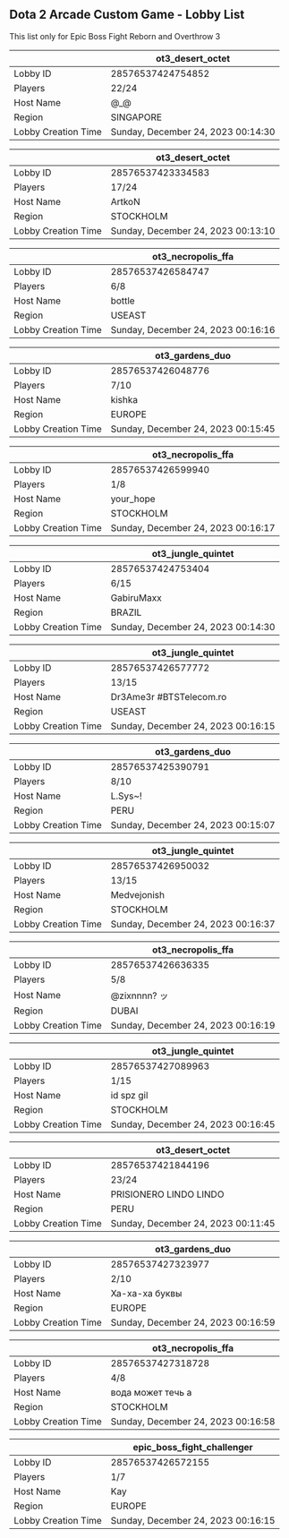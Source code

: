 ## Dota 2 Arcade Custom Game - Lobby List

This list only for Epic Boss Fight Reborn and Overthrow 3

|  | ot3_desert_octet |
| ------ | ------ |
| Lobby ID | 28576537424754852 |
| Players | 22/24 |
| Host Name | @_@ |
| Region | SINGAPORE |
| Lobby Creation Time | Sunday, December 24, 2023 00:14:30 |


|  | ot3_desert_octet |
| ------ | ------ |
| Lobby ID | 28576537423334583 |
| Players | 17/24 |
| Host Name | ArtkoN |
| Region | STOCKHOLM |
| Lobby Creation Time | Sunday, December 24, 2023 00:13:10 |


|  | ot3_necropolis_ffa |
| ------ | ------ |
| Lobby ID | 28576537426584747 |
| Players | 6/8 |
| Host Name | bottle |
| Region | USEAST |
| Lobby Creation Time | Sunday, December 24, 2023 00:16:16 |


|  | ot3_gardens_duo |
| ------ | ------ |
| Lobby ID | 28576537426048776 |
| Players | 7/10 |
| Host Name | kishka |
| Region | EUROPE |
| Lobby Creation Time | Sunday, December 24, 2023 00:15:45 |


|  | ot3_necropolis_ffa |
| ------ | ------ |
| Lobby ID | 28576537426599940 |
| Players | 1/8 |
| Host Name | your_hope |
| Region | STOCKHOLM |
| Lobby Creation Time | Sunday, December 24, 2023 00:16:17 |


|  | ot3_jungle_quintet |
| ------ | ------ |
| Lobby ID | 28576537424753404 |
| Players | 6/15 |
| Host Name | GabiruMaxx |
| Region | BRAZIL |
| Lobby Creation Time | Sunday, December 24, 2023 00:14:30 |


|  | ot3_jungle_quintet |
| ------ | ------ |
| Lobby ID | 28576537426577772 |
| Players | 13/15 |
| Host Name | Dr3Ame3r #BTSTelecom.ro |
| Region | USEAST |
| Lobby Creation Time | Sunday, December 24, 2023 00:16:15 |


|  | ot3_gardens_duo |
| ------ | ------ |
| Lobby ID | 28576537425390791 |
| Players | 8/10 |
| Host Name | L.Sys~! |
| Region | PERU |
| Lobby Creation Time | Sunday, December 24, 2023 00:15:07 |


|  | ot3_jungle_quintet |
| ------ | ------ |
| Lobby ID | 28576537426950032 |
| Players | 13/15 |
| Host Name | Medvejonish |
| Region | STOCKHOLM |
| Lobby Creation Time | Sunday, December 24, 2023 00:16:37 |


|  | ot3_necropolis_ffa |
| ------ | ------ |
| Lobby ID | 28576537426636335 |
| Players | 5/8 |
| Host Name | @zixnnnn? ッ |
| Region | DUBAI |
| Lobby Creation Time | Sunday, December 24, 2023 00:16:19 |


|  | ot3_jungle_quintet |
| ------ | ------ |
| Lobby ID | 28576537427089963 |
| Players | 1/15 |
| Host Name | id spz gil |
| Region | STOCKHOLM |
| Lobby Creation Time | Sunday, December 24, 2023 00:16:45 |


|  | ot3_desert_octet |
| ------ | ------ |
| Lobby ID | 28576537421844196 |
| Players | 23/24 |
| Host Name | PRISIONERO LINDO LINDO |
| Region | PERU |
| Lobby Creation Time | Sunday, December 24, 2023 00:11:45 |


|  | ot3_gardens_duo |
| ------ | ------ |
| Lobby ID | 28576537427323977 |
| Players | 2/10 |
| Host Name | Ха-ха-ха буквы |
| Region | EUROPE |
| Lobby Creation Time | Sunday, December 24, 2023 00:16:59 |


|  | ot3_necropolis_ffa |
| ------ | ------ |
| Lobby ID | 28576537427318728 |
| Players | 4/8 |
| Host Name | вода может течь а |
| Region | STOCKHOLM |
| Lobby Creation Time | Sunday, December 24, 2023 00:16:58 |


|  | epic_boss_fight_challenger |
| ------ | ------ |
| Lobby ID | 28576537426572155 |
| Players | 1/7 |
| Host Name | Kay |
| Region | EUROPE |
| Lobby Creation Time | Sunday, December 24, 2023 00:16:15 |


